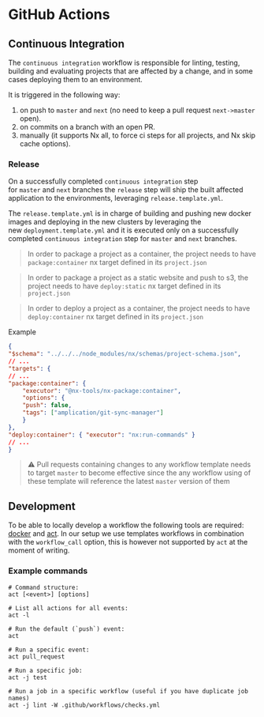 # GitHub Actions

## Continuous Integration

The `continuous integration` workflow is responsible for linting, testing, building and evaluating projects that are affected by a change, and in some cases deploying them to an environment.

It is triggered in the following way:

1. on push to `master` and `next` (no need to keep a pull request `next->master` open).
2. on commits on a branch with an open PR.
3. manually (it supports Nx all, to force ci steps for all projects, and Nx skip cache options).

### Release

On a successfully completed `continuous integration` step for `master` and `next` branches the `release` step will ship the built affected application to the environments, leveraging `release.template.yml`.

The `release.template.yml` is in charge of building and pushing new docker images and deploying in the new clusters by leveraging the new `deployment.template.yml` and it is executed only on a successfully completed `continuous integration` step for `master` and `next` branches.

> In order to package a project as a container, the project needs to have `package:container` nx target defined in its `project.json`

> In order to package a project as a static website and push to s3, the project needs to have `deploy:static` nx target defined in its `project.json`

> In order to deploy a project as a container, the project needs to have `deploy:container` nx target defined in its `project.json`

Example
```json
{
"$schema": "../../../node_modules/nx/schemas/project-schema.json",
// ...
"targets": {
// ...
"package:container": {
    "executor": "@nx-tools/nx-package:container",
    "options": {
    "push": false,
    "tags": ["amplication/git-sync-manager"]
    }
},
"deploy:container": { "executor": "nx:run-commands" }
// ...
}
```

> ⚠️ Pull requests containing changes to any workflow template needs to target `master` to become effective since the any workflow using of these template will reference the latest `master` version of them 

## Development

To be able to locally develop a workflow the following tools are required: [docker](https://docs.docker.com/get-docker/) and [act](https://github.com/nektos/act#installation). In our setup we use templates workflows in combination with the `workflow_call` option, this is however not supported by `act` at the moment of writing.

### Example commands

```
# Command structure:
act [<event>] [options]

# List all actions for all events:
act -l

# Run the default (`push`) event:
act

# Run a specific event:
act pull_request

# Run a specific job:
act -j test

# Run a job in a specific workflow (useful if you have duplicate job names)
act -j lint -W .github/workflows/checks.yml
```
